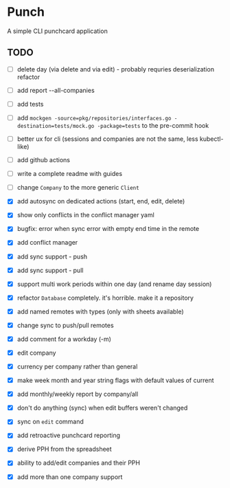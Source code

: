 # Punch

A simple CLI punchcard application

## TODO

- [ ] delete day (via delete and via edit) - probably requries deserialization refactor
- [ ] add report --all-companies
- [ ] add tests
- [ ] add `mockgen -source=pkg/repositories/interfaces.go -destination=tests/mock.go -package=tests` to the pre-commit hook
- [ ] better ux for cli (sessions and companies are not the same, less kubectl-like) 
- [ ] add github actions
- [ ] write a complete readme with guides
- [ ] change `Company` to the more generic `Client`
- [X] add autosync on dedicated actions (start, end, edit, delete)
- [X] show only conflicts in the conflict manager yaml
- [X] bugfix: error when sync error with empty end time in the remote
- [X] add conflict manager
- [X] add sync support - push
- [X] add sync support - pull
- [X] support multi work periods within one day (and rename day session)
- [X] refactor `Database` completely. it's horrible. make it a repository
- [X] add named remotes with types (only with sheets available)
- [X] change sync to push/pull remotes
- [X] add comment for a workday (-m)
- [X] edit company
- [X] currency per company rather than general
- [X] make week month and year string flags with default values of current
- [X] add monthly/weekly report by company/all
- [X] don't do anything (sync) when edit buffers weren't changed
- [X] sync on `edit` command
- [X] add retroactive punchcard reporting 
- [X] derive PPH from the spreadsheet
- [X] ability to add/edit companies and their PPH
- [X] add more than one company support

